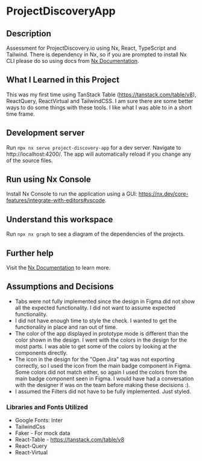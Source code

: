 # ProjectDiscoveryApp

## Description

Assessment for ProjectDiscovery.io using Nx, React, TypeScript and Tailwind. There is dependency in Nx, so if you are prompted to install Nx CLI please do so using docs from [Nx Documentation](https://nx.dev).

## What I Learned in this Project

This was my first time using TanStack Table (https://tanstack.com/table/v8), ReactQuery, ReactVirtual and TailwindCSS. I am sure there are some better ways to do some things with these tools. I like what I was able to in a short time frame.

## Development server

Run `npx nx serve project-discovery-app` for a dev server. Navigate to http://localhost:4200/. The app will automatically reload if you change any of the source files.

## Run using Nx Console

Install Nx Console to run the application using a GUI: https://nx.dev/core-features/integrate-with-editors#vscode.

## Understand this workspace

Run `npx nx graph` to see a diagram of the dependencies of the projects.

## Further help

Visit the [Nx Documentation](https://nx.dev) to learn more.

## Assumptions and Decisions
- Tabs were not fully implemented since the design in Figma did not show all the expected functionality. I did not want to assume expected functionality.
- I did not have enough time to style the check. I wanted to get the functionality in place and ran out of time.
- The color of the app displayed in prototype mode is different than the color shown in the design. I went with the colors in the design for the most parts. I was able to get some of the colors by looking at the components directly.
- The icon in the design for the "Open Jira" tag was not exporting correctly, so I used the icon from the main badge component in Figma. Some colors did not match either, so again I used the colors from the main badge component seen in Figma. I would have had a conversation with the designer if was on the team before making these decisions :).
- I assumed the Filters did not have to be fully implemented. Just styled.

### Libraries and Fonts Utilized
- Google Fonts: Inter
- TailwindCss
- Faker - For mock data
- React-Table - https://tanstack.com/table/v8
- React-Query
- React-Virtual





